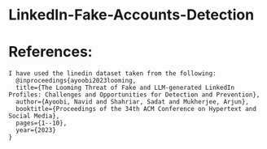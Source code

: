 # LinkedIn-Fake-Accounts-Detection
# References:
    I have used the linedin dataset taken from the following:
      @inproceedings{ayoobi2023looming,
      title={The Looming Threat of Fake and LLM-generated LinkedIn Profiles: Challenges and Opportunities for Detection and Prevention},
      author={Ayoobi, Navid and Shahriar, Sadat and Mukherjee, Arjun},
      booktitle={Proceedings of the 34th ACM Conference on Hypertext and Social Media},
      pages={1--10},
      year={2023}
    }
